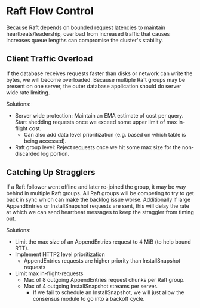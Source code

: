 # Raft Flow Control

Because Raft depends on bounded request latencies to maintain heartbeats/leadership, overload from increased traffic that causes increases queue lengths can compromise the cluster's stability.

## Client Traffic Overload

If the database receives requests faster than disks or network can write the bytes, we will become overloaded. Because multiple Raft groups may be present on one server, the outer database application should do server wide rate limiting.

Solutions:

- Server wide protection: Maintain an EMA estimate of cost per query. Start shedding requests once we exceed some upper limit of max in-flight cost.
    - Can also add data level prioritization (e.g. based on which table is being accessed).
- Raft group level: Reject requests once we hit some max size for the non-discarded log portion.

## Catching Up Stragglers

If a Raft follower went offline and later re-joined the group, it may be way behind in multiple Raft groups. All Raft groups will be competing to try to get back in sync which can make the backlog issue worse. Additionally if large AppendEntries or InstallSnapshot requests are sent, this will delay the rate at which we can send heartbeat messages to keep the straggler from timing out.

Solutions:

- Limit the max size of an AppendEntries request to 4 MiB (to help bound RTT).
- Implement HTTP2 level prioritization
    - AppendEntries requests are higher priority than InstallSnapshot requests
- Limit max in-flight-requests
    - Max of 8 outgoing AppendEntries request chunks per Raft group.
    - Max of 4 outgoing InstallSnapshot streams per server.
        - If we fail to schedule an InstallSnapshot, we will just allow the consensus module to go into a backoff cycle.